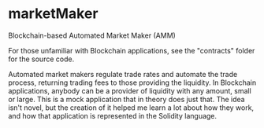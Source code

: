 # marketMaker
 Blockchain-based Automated Market Maker (AMM)

For those unfamiliar with Blockchain applications, see the "contracts" folder for the source code.

Automated market makers regulate trade rates and automate the trade process, returning trading
fees to those providing the liquidity. In Blockchain applications, anybody can be a provider
of liquidity with any amount, small or large.  This is a mock application that in theory does
just that. The idea isn't novel, but the creation of it helped me learn a lot about how they
work, and how that application is represented in the Solidity language.
